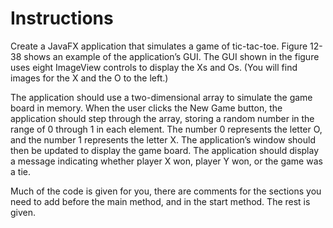 # Instructions  

Create a JavaFX application that simulates a game of tic-tac-toe. Figure 12-38 shows an example of the application’s GUI. The GUI shown in the figure uses eight ImageView controls to display the Xs and Os. (You will find images for the X and the O to the left.)

The application should use a two-dimensional  array to simulate the game board in memory. When the user clicks the New Game button, the application should step through the array, storing a random number in the range of 0 through 1 in each element. The number 0 represents the letter O, and the number 1 represents the letter X. The application’s window should then be updated to display the game board. The application should display a message indicating whether player X won, player Y won, or the game was a tie.

Much of the code is given for you, there are comments for the sections you need to add before the main method, and in the start method. The rest is given.